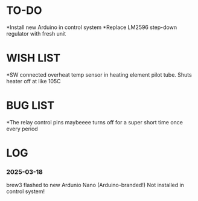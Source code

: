 # TO-DO
*Install new Arduino in control system
*Replace LM2596 step-down regulator with fresh unit

# WISH LIST
*SW connected overheat temp sensor in heating element pilot tube. Shuts heater off at like 105C

# BUG LIST
*The relay control pins maybeeee turns off for a super short time once every period

# LOG
### 2025-03-18
brew3 flashed to new Ardunio Nano (Arduino-branded!)
Not installed in control system!
